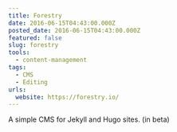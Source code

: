 ```yaml
---
title: Forestry
date: 2016-06-15T04:43:00.000Z
posted_date: 2016-06-15T04:43:00.000Z
featured: false
slug: forestry
tools:
  - content-management
tags:
  - CMS
  - Editing
urls:
  website: https://forestry.io/
---
```

A simple CMS for Jekyll and Hugo sites. (in beta)
